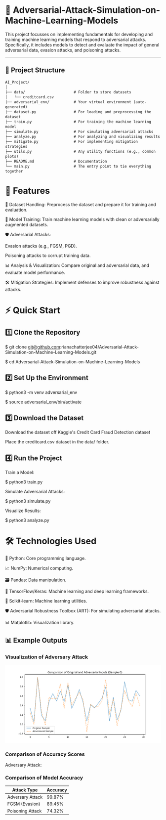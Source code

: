 # 🎯 Adversarial-Attack-Simulation-on-Machine-Learning-Models
This project focusses on implementing fundamentals for developing and training machine learning models that respond to adversarial attacks. Specifically, it includes models to detect and evaluate the impact of general adversarial data, evasion attacks, and poisoning attacks.


---

## 📂 Project Structure
```plaintext
AI_Project/
│
├── data/                      # Folder to store datasets
│   └── creditcard.csv
├── adversarial_env/           # Your virtual environment (auto-generated)
├── dataset.py                 # For loading and preprocessing the dataset
├── train.py                   # For training the machine learning model
├── simulate.py                # For simulating adversarial attacks
├── analyze.py                 # For analyzing and visualizing results
├── mitigate.py                # For implementing mitigation strategies
├── utils.py                   # Any utility functions (e.g., common plots)
├── README.md                  # Documentation
└── main.py                    # The entry point to tie everything together
```

 # 🚀 Features

🧩 Dataset Handling: Preprocess the dataset and prepare it for training and evaluation.

🤖 Model Training: Train machine learning models with clean or adversarially augmented datasets.

🛡️ Adversarial Attacks:

Evasion attacks (e.g., FGSM, PGD).

Poisoning attacks to corrupt training data.

📊 Analysis & Visualization: Compare original and adversarial data, and evaluate model performance.

🛠️ Mitigation Strategies: Implement defenses to improve robustness against attacks.


# ⚡ Quick Start

## 1️⃣ Clone the Repository

$ git clone git@github.com:rianachatterjee04/Adversarial-Attack-Simulation-on-Machine-Learning-Models.git

$ cd Adversarial-Attack-Simulation-on-Machine-Learning-Models

## 2️⃣ Set Up the Environment

$ python3 -m venv adversarial_env

$ source adversarial_env/bin/activate

## 3️⃣ Download the Dataset

Download the dataset off Kaggle's Credit Card Fraud Detection dataset 

Place the creditcard.csv dataset in the data/ folder.

## 4️⃣ Run the Project

Train a Model:

$ python3 train.py

Simulate Adversarial Attacks:

$ python3 simulate.py

Visualize Results:

$ python3 analyze.py


# 🛠️ Technologies Used

🐍 Python: Core programming language.

📈 NumPy: Numerical computing.

🗃️ Pandas: Data manipulation.

🧠 TensorFlow/Keras: Machine learning and deep learning frameworks.

🔬 Scikit-learn: Machine learning utilities.

🛡️ Adversarial Robustness Toolbox (ART): For simulating adversarial attacks.

📊 Matplotlib: Visualization library.

## 📊 Example Outputs

### Visualization of Adversary Attack
![Adversary Attack Example](Figure_1.png)

### Comparison of Accuracy Scores
Adversary Attack:



### Comparison of Model Accuracy
| **Attack Type**      | **Accuracy** |
|-----------------------|--------------|
| Adversary Attack     | 99.87%       |
| FGSM (Evasion)       | 89.45%       |
| Poisoning Attack     | 74.32%       |





